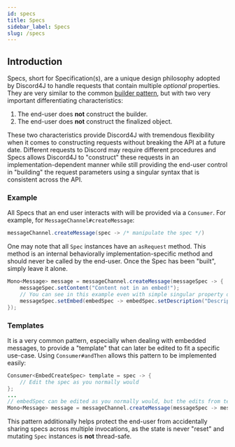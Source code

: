 ```yaml
---
id: specs
title: Specs
sidebar_label: Specs
slug: /specs
---
```



## Introduction
Specs, short for Specification(s), are a unique design philosophy adopted by Discord4J to handle requests that contain multiple *optional* properties. They are very similar to the common [builder pattern](https://en.wikipedia.org/wiki/Builder_pattern), but with two very important differentiating characteristics:

1) The end-user does **not** construct the builder.
2) The end-user does **not** construct the finalized object.

These two characteristics provide Discord4J with tremendous flexibility when it comes to constructing requests without breaking the API at a future date. Different requests to Discord may require different procedures and Specs allows Discord4J to "construct" these requests in an implementation-dependent manner while still providing the end-user control in "building" the request parameters using a singular syntax that is consistent across the API.

### Example
All Specs that an end user interacts with will be provided via a `Consumer`. For example, for `MessageChannel#createMessage`:
```java
messageChannel.createMessage(spec -> /* manipulate the spec */)
```

One may note that all `Spec` instances have an `asRequest` method. This method is an internal behaviorally implementation-specific method and should never be called by the end-user. Once the Spec has been "built", simply leave it alone.
```java
Mono<Message> message = messageChannel.createMessage(messageSpec -> {
    messageSpec.setContent("Content not in an embed!");
    // You can see in this example even with simple singular property defining specs the syntax is concise
    messageSpec.setEmbed(embedSpec -> embedSpec.setDescription("Description is in an embed!"));
});
```

### Templates
It is a very common pattern, especially when dealing with embedded messages, to provide a "template" that can later be edited to fit a specific use-case. Using `Consumer#andThen` allows this pattern to be implemented easily:
```java
Consumer<EmbedCreateSpec> template = spec -> {
    // Edit the spec as you normally would
};
...
// embedSpec can be edited as you normally would, but the edits from template will already be applied
Mono<Message> message = messageChannel.createMessage(messageSpec -> messageSpec.setEmbed(template.andThen(embedSpec -> {})));
```
This pattern additionally helps protect the end-user from accidentally sharing specs across multiple invocations, as the state is never "reset" and mutating `Spec` instances is **not** thread-safe.
